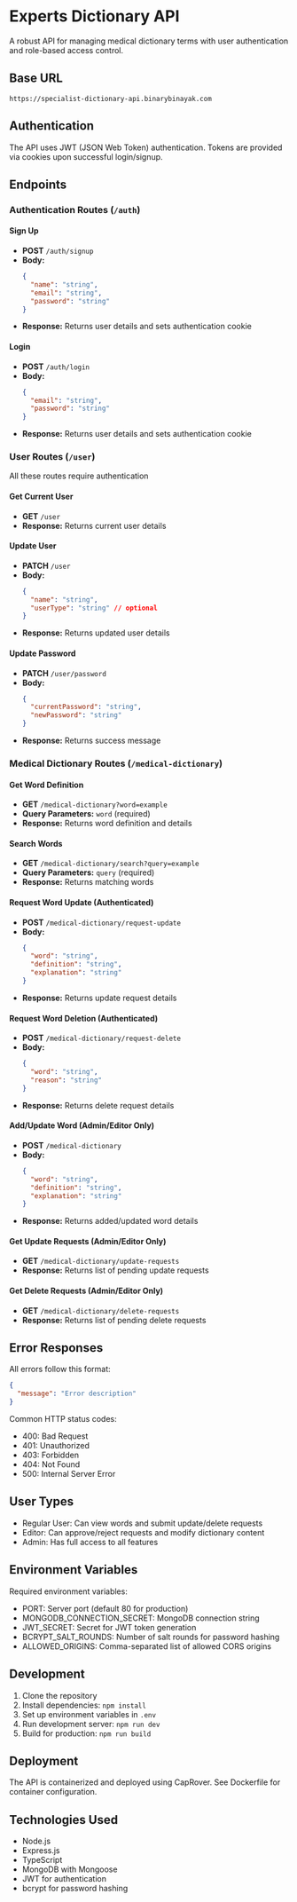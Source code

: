 # Experts Dictionary API

A robust API for managing medical dictionary terms with user authentication and role-based access control.

## Base URL

```
https://specialist-dictionary-api.binarybinayak.com
```

## Authentication

The API uses JWT (JSON Web Token) authentication. Tokens are provided via cookies upon successful login/signup.

## Endpoints

### Authentication Routes (`/auth`)

#### Sign Up

- **POST** `/auth/signup`
- **Body:**
  ```json
  {
    "name": "string",
    "email": "string",
    "password": "string"
  }
  ```
- **Response:** Returns user details and sets authentication cookie

#### Login

- **POST** `/auth/login`
- **Body:**
  ```json
  {
    "email": "string",
    "password": "string"
  }
  ```
- **Response:** Returns user details and sets authentication cookie

### User Routes (`/user`)

All these routes require authentication

#### Get Current User

- **GET** `/user`
- **Response:** Returns current user details

#### Update User

- **PATCH** `/user`
- **Body:**
  ```json
  {
    "name": "string",
    "userType": "string" // optional
  }
  ```
- **Response:** Returns updated user details

#### Update Password

- **PATCH** `/user/password`
- **Body:**
  ```json
  {
    "currentPassword": "string",
    "newPassword": "string"
  }
  ```
- **Response:** Returns success message

### Medical Dictionary Routes (`/medical-dictionary`)

#### Get Word Definition

- **GET** `/medical-dictionary?word=example`
- **Query Parameters:** `word` (required)
- **Response:** Returns word definition and details

#### Search Words

- **GET** `/medical-dictionary/search?query=example`
- **Query Parameters:** `query` (required)
- **Response:** Returns matching words

#### Request Word Update (Authenticated)

- **POST** `/medical-dictionary/request-update`
- **Body:**
  ```json
  {
    "word": "string",
    "definition": "string",
    "explanation": "string"
  }
  ```
- **Response:** Returns update request details

#### Request Word Deletion (Authenticated)

- **POST** `/medical-dictionary/request-delete`
- **Body:**
  ```json
  {
    "word": "string",
    "reason": "string"
  }
  ```
- **Response:** Returns delete request details

#### Add/Update Word (Admin/Editor Only)

- **POST** `/medical-dictionary`
- **Body:**
  ```json
  {
    "word": "string",
    "definition": "string",
    "explanation": "string"
  }
  ```
- **Response:** Returns added/updated word details

#### Get Update Requests (Admin/Editor Only)

- **GET** `/medical-dictionary/update-requests`
- **Response:** Returns list of pending update requests

#### Get Delete Requests (Admin/Editor Only)

- **GET** `/medical-dictionary/delete-requests`
- **Response:** Returns list of pending delete requests

## Error Responses

All errors follow this format:

```json
{
  "message": "Error description"
}
```

Common HTTP status codes:

- 400: Bad Request
- 401: Unauthorized
- 403: Forbidden
- 404: Not Found
- 500: Internal Server Error

## User Types

- Regular User: Can view words and submit update/delete requests
- Editor: Can approve/reject requests and modify dictionary content
- Admin: Has full access to all features

## Environment Variables

Required environment variables:

- PORT: Server port (default 80 for production)
- MONGODB_CONNECTION_SECRET: MongoDB connection string
- JWT_SECRET: Secret for JWT token generation
- BCRYPT_SALT_ROUNDS: Number of salt rounds for password hashing
- ALLOWED_ORIGINS: Comma-separated list of allowed CORS origins

## Development

1. Clone the repository
2. Install dependencies: `npm install`
3. Set up environment variables in `.env`
4. Run development server: `npm run dev`
5. Build for production: `npm run build`

## Deployment

The API is containerized and deployed using CapRover. See Dockerfile for container configuration.

## Technologies Used

- Node.js
- Express.js
- TypeScript
- MongoDB with Mongoose
- JWT for authentication
- bcrypt for password hashing
